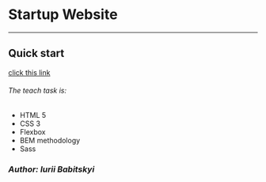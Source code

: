 # Startup Website

---

## Quick start

[click this link](https://yralei.github.io/project1foudationweb/)

###### The teach task is:

- HTML 5
- CSS 3
- Flexbox
- BEM methodology
- Sass

### **_Author: Iurii Babitskyi_**
